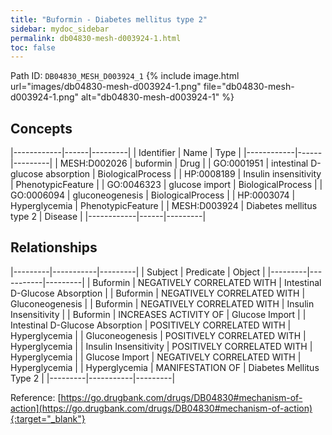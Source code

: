 ```yaml
---
title: "Buformin - Diabetes mellitus type 2"
sidebar: mydoc_sidebar
permalink: db04830-mesh-d003924-1.html
toc: false 
---
```



Path ID: `DB04830_MESH_D003924_1`
{% include image.html url="images/db04830-mesh-d003924-1.png" file="db04830-mesh-d003924-1.png" alt="db04830-mesh-d003924-1" %}

## Concepts

|------------|------|---------|
| Identifier | Name | Type    |
|------------|------|---------|
| MESH:D002026 | buformin | Drug |
| GO:0001951 | intestinal D-glucose absorption | BiologicalProcess |
| HP:0008189 | Insulin insensitivity | PhenotypicFeature |
| GO:0046323 | glucose import | BiologicalProcess |
| GO:0006094 | gluconeogenesis | BiologicalProcess |
| HP:0003074 | Hyperglycemia | PhenotypicFeature |
| MESH:D003924 | Diabetes mellitus type 2 | Disease |
|------------|------|---------|

## Relationships

|---------|-----------|---------|
| Subject | Predicate | Object  |
|---------|-----------|---------|
| Buformin | NEGATIVELY CORRELATED WITH | Intestinal D-Glucose Absorption |
| Buformin | NEGATIVELY CORRELATED WITH | Gluconeogenesis |
| Buformin | NEGATIVELY CORRELATED WITH | Insulin Insensitivity |
| Buformin | INCREASES ACTIVITY OF | Glucose Import |
| Intestinal D-Glucose Absorption | POSITIVELY CORRELATED WITH | Hyperglycemia |
| Gluconeogenesis | POSITIVELY CORRELATED WITH | Hyperglycemia |
| Insulin Insensitivity | POSITIVELY CORRELATED WITH | Hyperglycemia |
| Glucose Import | NEGATIVELY CORRELATED WITH | Hyperglycemia |
| Hyperglycemia | MANIFESTATION OF | Diabetes Mellitus Type 2 |
|---------|-----------|---------|

Reference: [https://go.drugbank.com/drugs/DB04830#mechanism-of-action](https://go.drugbank.com/drugs/DB04830#mechanism-of-action){:target="_blank"}